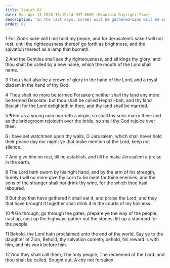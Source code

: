 ```yaml
---
title: Isaiah 62
date: Mon Apr 13 2020 16:19:14 GMT-0600 (Mountain Daylight Time)
description: "In the last days, Israel will be gathered—Zion will be established—Her watchmen will teach about the Lord—The gospel standard will be lifted up—The people will be called holy, the redeemed of the Lord."
order: 62
---
```


1 For Zion’s sake will I not hold my peace, and for Jerusalem’s sake I will not rest, until the righteousness thereof go forth as brightness, and the salvation thereof as a lamp that burneth.

2 And the Gentiles shall see thy righteousness, and all kings thy glory: and thou shalt be called by a new name, which the mouth of the Lord shall name.

3 Thou shalt also be a crown of glory in the hand of the Lord, and a royal diadem in the hand of thy God.

4 Thou shalt no more be termed Forsaken; neither shall thy land any more be termed Desolate: but thou shalt be called Hephzi-bah, and thy land Beulah: for the Lord delighteth in thee, and thy land shall be married.

5 ¶ For as a young man marrieth a virgin, so shall thy sons marry thee: and as the bridegroom rejoiceth over the bride, so shall thy God rejoice over thee.

6 I have set watchmen upon thy walls, O Jerusalem, which shall never hold their peace day nor night: ye that make mention of the Lord, keep not silence.

7 And give him no rest, till he establish, and till he make Jerusalem a praise in the earth.

8 The Lord hath sworn by his right hand, and by the arm of his strength, Surely I will no more give thy corn to be meat for thine enemies; and the sons of the stranger shall not drink thy wine, for the which thou hast laboured.

9 But they that have gathered it shall eat it, and praise the Lord; and they that have brought it together shall drink it in the courts of my holiness.

10 ¶ Go through, go through the gates; prepare ye the way of the people; cast up, cast up the highway; gather out the stones; lift up a standard for the people.

11 Behold, the Lord hath proclaimed unto the end of the world, Say ye to the daughter of Zion, Behold, thy salvation cometh; behold, his reward is with him, and his work before him.

12 And they shall call them, The holy people, The redeemed of the Lord: and thou shalt be called, Sought out, A city not forsaken.
